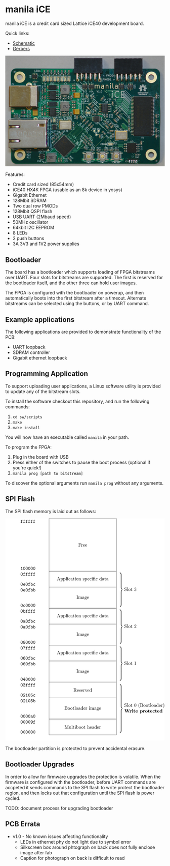 # manila iCE

manila iCE is a credit card sized Lattice iCE40 development board.

Quick links:
* [Schematic](https://github.com/joshtyler/manila-ice/releases/download/hardware_v1.0/manila_ice-schematic.pdf)
* [Gerbers](https://github.com/joshtyler/manila-ice/releases/download/hardware_v1.0/manila_ice-fab.zip)

![PCB](docs/pcb.jpg)

Features:
* Credit card sized (85x54mm)
* iCE40 HX4K FPGA (usable as an 8k device in yosys)
* Gigabit Ethernet
* 128Mbit SDRAM
* Two dual row PMODs
* 128Mbit QSPI flash
* USB UART (2Mbaud speed)
* 50MHz oscillator
* 64kbit I2C EEPROM
* 8 LEDs
* 2 push buttons
* 3A 3V3 and 1V2 power supplies

## Bootloader

The board has a bootloader which supports loading of FPGA bitstreams over UART. Four slots for bitstreams are supported. The first is reserved for the bootloader itself, and the other three can hold user images.

The FPGA is configured with the bootloader on powerup, and then automatically boots into the first bitstream after a timeout. Alternate bitstreams can be selected using the buttons, or by UART command.

## Example applications

The following applications are provided to demonstrate functionality of the PCB:
* UART loopback
* SDRAM controller
* Gigabit ethernet loopback

## Programming Application

To support uploading user applications, a Linux software utility is provided to update any of the bitstream slots.

To install the software checkout this repository, and run the following commands:
1. `cd sw/scripts`
1. `make`
1. `make install`

You will now have an executable called `manila` in your path.

To program the FPGA:
1. Plug in the board with USB
1. Press either of the switches to pause the boot process (optional if you're quick!)
1. `manila prog [path to bitstream]`

To discover the optional arguments run `manila prog` without any arguments.

## SPI Flash

The SPI flash memory is laid out as follows:

![Flash Layout](docs/flash_layout.svg)

The bootloader partition is protected to prevent accidental erasure.

## Bootloader Upgrades

In order to allow for firmware upgrades the protection is volatile. When the firmware is configured with the bootloader, before UART commands are accpeted it sends commands to the SPI flash to write protect the bootloader region, and then locks out that configuration until the SPI flash is power cycled.

TODO: document process for upgrading bootloader

## PCB Errata
* v1.0 - No known issues affecting functionality
	* LEDs in ethernet phy do not light due to symbol error
	* Silkscreen box around phtograph on back does not fully enclose image after fab
	* Caption for photograph on back is difficult to read
